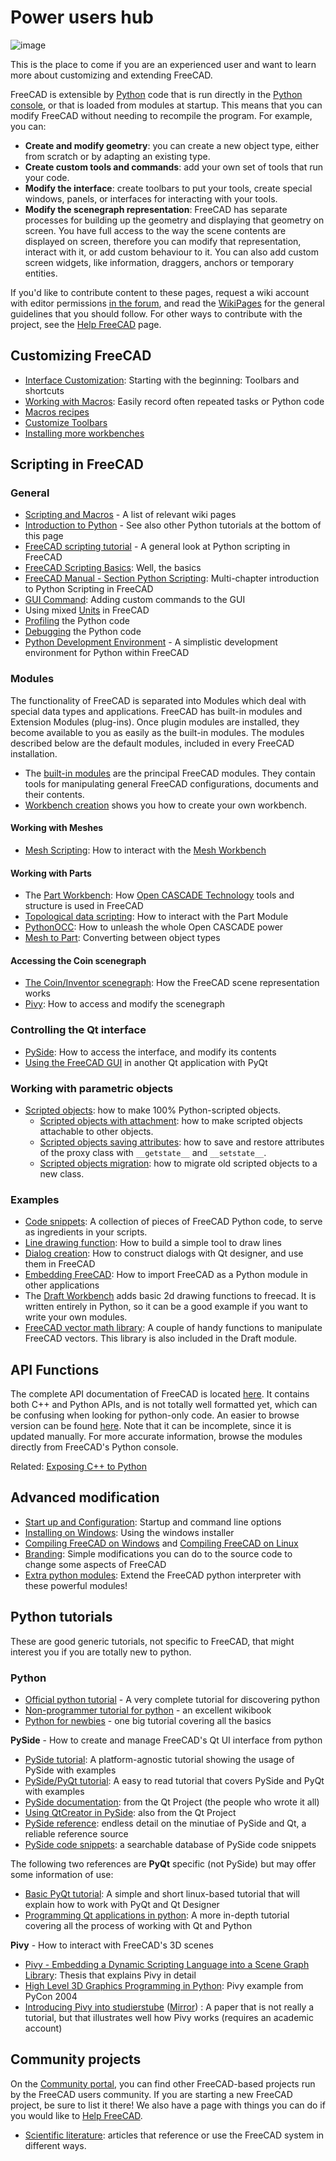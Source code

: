 # Power users hub

![image](https://github.com/FreeCAD/FreeCAD-documentation-docusaurus/assets/100439627/4ca7fab7-2b12-4fee-ae6c-a29013c0b589)

This is the place to come if you are an experienced user and want to learn more about customizing and extending FreeCAD.

FreeCAD is extensible by [Python](https://wiki.freecad.org/Python) code that is run directly in the [Python console](https://wiki.freecad.org/Python_console), or that is loaded from modules at startup. This means that you can modify FreeCAD without needing to recompile the program. For example, you can:

- **Create and modify geometry**: you can create a new object type, either from scratch or by adapting an existing type.
- **Create custom tools and commands**: add your own set of tools that run your code.
- **Modify the interface**: create toolbars to put your tools, create special windows, panels, or interfaces for interacting with your tools.
- **Modify the scenegraph representation**: FreeCAD has separate processes for building up the geometry and displaying that geometry on screen. You have full access to the way the scene contents are displayed on screen, therefore you can modify that representation, interact with it, or add custom behaviour to it. You can also add custom screen widgets, like information, draggers, anchors or temporary entities.

If you'd like to contribute content to these pages, request a wiki account with editor permissions [in the forum](https://forum.freecadweb.org/viewtopic.php?f=21&t=6830), and read the [WikiPages](https://wiki.freecad.org/WikiPages) for the general guidelines that you should follow. For other ways to contribute with the project, see the [Help FreeCAD](https://wiki.freecad.org/Help_FreeCAD) page.

## Customizing FreeCAD

- [Interface Customization](https://wiki.freecad.org/Interface_Customization): Starting with the beginning: Toolbars and shortcuts
- [Working with Macros](https://wiki.freecad.org/Macros): Easily record often repeated tasks or Python code
- [Macros recipes](https://wiki.freecad.org/Macros_recipes)
- [Customize Toolbars](https://wiki.freecad.org/Customize_Toolbars)
- [Installing more workbenches](https://wiki.freecad.org/Installing_more_workbenches)

## Scripting in FreeCAD

### General

- [Scripting and Macros](https://wiki.freecad.org/Scripting_and_macros) - A list of relevant wiki pages
- [Introduction to Python](https://wiki.freecad.org/Introduction_to_Python) - See also other Python tutorials at the bottom of this page
- [FreeCAD scripting tutorial](https://wiki.freecad.org/Python_scripting_tutorial) - A general look at Python scripting in FreeCAD
- [FreeCAD Scripting Basics](https://wiki.freecad.org/FreeCAD_Scripting_Basics): Well, the basics
- [FreeCAD Manual - Section Python Scripting](https://wiki.freecad.org/Manual:A_gentle_introduction): Multi-chapter introduction to Python Scripting in FreeCAD
- [GUI Command](https://wiki.freecad.org/Gui_Command): Adding custom commands to the GUI
- Using mixed [Units](https://wiki.freecad.org/Units) in FreeCAD
- [Profiling](https://wiki.freecad.org/Profiling) the Python code
- [Debugging](https://wiki.freecad.org/Debugging#Python_Debugging) the Python code
- [Python Development Environment](https://wiki.freecad.org/Python_Development_Environment) - A simplistic development environment for Python within FreeCAD

### Modules

The functionality of FreeCAD is separated into Modules which deal with special data types and applications. FreeCAD has built-in modules and Extension Modules (plug-ins). Once plugin modules are installed, they become available to you as easily as the built-in modules. The modules described below are the default modules, included in every FreeCAD installation.

- The [built-in modules](https://wiki.freecad.org/Builtin_modules) are the principal FreeCAD modules. They contain tools for manipulating general FreeCAD configurations, documents and their contents.
- [Workbench creation](https://wiki.freecad.org/Workbench_creation) shows you how to create your own workbench.

#### Working with Meshes

- [Mesh Scripting](https://wiki.freecad.org/Mesh_Scripting): How to interact with the [Mesh Workbench](docs\workbenches\mesh.md)

#### Working with Parts

- The [Part Workbench](docs\workbenches\part.md): How [Open CASCADE Technology](http://en.wikipedia.org/wiki/Open_CASCADE) tools and structure is used in FreeCAD
- [Topological data scripting](https://wiki.freecad.org/Topological_data_scripting): How to interact with the Part Module
- [PythonOCC](https://wiki.freecad.org/PythonOCC): How to unleash the whole Open CASCADE power
- [Mesh to Part](https://wiki.freecad.org/Mesh_to_Part): Converting between object types

#### Accessing the Coin scenegraph

- [The Coin/Inventor scenegraph](https://wiki.freecad.org/Scenegraph): How the FreeCAD scene representation works
- [Pivy](https://wiki.freecad.org/Pivy): How to access and modify the scenegraph

### Controlling the Qt interface

- [PySide](https://wiki.freecad.org/PySide): How to access the interface, and modify its contents
- [Using the FreeCAD GUI](https://wiki.freecad.org/Embedding_FreeCADGui) in another Qt application with PyQt

### Working with parametric objects

- [Scripted objects](https://wiki.freecad.org/Scripted_objects): how to make 100% Python-scripted objects.
  - [Scripted objects with attachment](https://wiki.freecad.org/Scripted_objects_with_attachment): how to make scripted objects attachable to other objects.
  - [Scripted objects saving attributes](https://wiki.freecad.org/Scripted_objects_saving_attributes): how to save and restore attributes of the proxy class with `__getstate__` and `__setstate__`.
  - [Scripted objects migration](https://wiki.freecad.org/Scripted_objects_migration): how to migrate old scripted objects to a new class.

### Examples

- [Code snippets](https://wiki.freecad.org/Code_snippets): A collection of pieces of FreeCAD Python code, to serve as ingredients in your scripts.
- [Line drawing function](https://wiki.freecad.org/Line_drawing_function): How to build a simple tool to draw lines
- [Dialog creation](https://wiki.freecad.org/Dialog_creation): How to construct dialogs with Qt designer, and use them in FreeCAD
- [Embedding FreeCAD](https://wiki.freecad.org/Embedding_FreeCAD): How to import FreeCAD as a Python module in other applications
- The [Draft Workbench](docs\workbenches\draft.md) adds basic 2d drawing functions to freecad. It is written entirely in Python, so it can be a good example if you want to write your own modules.
- [FreeCAD vector math library](https://wiki.freecad.org/FreeCAD_vector_math_library): A couple of handy functions to manipulate FreeCAD vectors. This library is also included in the Draft module.

## API Functions

The complete API documentation of FreeCAD is located [here](http://www.freecadweb.org/api/). It contains both C++ and Python APIs, and is not totally well formatted yet, which can be confusing when looking for python-only code. An easier to browse version can be found [here](https://wiki.freecad.org/Category:API). Note that it can be incomplete, since it is updated manually. For more accurate information, browse the modules directly from FreeCAD's Python console.

Related: [Exposing C++ to Python](https://wiki.freecad.org/Exposing_C%2B%2B_to_Python)

## Advanced modification

- [Start up and Configuration](https://wiki.freecad.org/Start_up_and_Configuration): Startup and command line options
- [Installing on Windows](https://wiki.freecad.org/Installing_on_Windows): Using the windows installer
- [Compiling FreeCAD on Windows](https://wiki.freecad.org/Compile_on_Windows) and [Compiling FreeCAD on Linux](https://wiki.freecad.org/Compile_on_Linux)
- [Branding](https://wiki.freecad.org/Branding): Simple modifications you can do to the source code to change some aspects of FreeCAD
- [Extra python modules](https://wiki.freecad.org/Extra_python_modules): Extend the FreeCAD python interpreter with these powerful modules!

## Python tutorials

These are good generic tutorials, not specific to FreeCAD, that might interest you if you are totally new to python.

### Python

- [Official python tutorial](https://docs.python.org/3/tutorial/index.html) - A very complete tutorial for discovering python
- [Non-programmer tutorial for python](https://en.wikibooks.org/wiki/Non-Programmer%27s_Tutorial_for_Python_3) - an excellent wikibook
- [Python for newbies](http://npt.cc.rsu.ru/user/wanderer/ODP/Python_for_Newbies.htm) - one big tutorial covering all the basics

**PySide** - How to create and manage FreeCAD's Qt UI interface from python

- [PySide tutorial](http://zetcode.com/gui/pysidetutorial/): A platform-agnostic tutorial showing the usage of PySide with examples
- [PySide/PyQt tutorial](http://www.pythoncentral.io/series/python-pyside-pyqt-tutorial/): A easy to read tutorial that covers PySide and PyQt with examples
- [PySide documentation](http://qt-project.org/wiki/PySideDocumentation): from the Qt Project (the people who wrote it all)
- [Using QtCreator in PySide](http://qt-project.org/wiki/QtCreator_and_PySide): also from the Qt Project
- [PySide reference](http://srinikom.github.io/pyside-docs/index.html): endless detail on the minutiae of PySide and Qt, a reliable reference source
- [PySide code snippets](http://nullege.com/codes/search?cq=PySide): a searchable database of PySide code snippets

The following two references are **PyQt** specific (not PySide) but may offer some information of use:

- [Basic PyQt tutorial](http://www.cs.usfca.edu/~afedosov/qttut/): A simple and short linux-based tutorial that will explain how to work with PyQt and Qt Designer
- [Programming Qt applications in python](http://vizzzion.org/?id=pyqt): A more in-depth tutorial covering all the process of working with Qt and Python

**Pivy** - How to interact with FreeCAD's 3D scenes

- [Pivy - Embedding a Dynamic Scripting Language into a Scene Graph Library](http://citeseerx.ist.psu.edu/viewdoc/download?doi=10.1.1.108.947&rep=rep1&type=pdf): Thesis that explains Pivy in detail
- [High Level 3D Graphics Programming in Python](http://ftp.ntua.gr/mirror/python/pycon/dc2004/papers/47/): Pivy example from PyCon 2004
- [Introducing Pivy into studierstube](https://www.semanticscholar.org/paper/Integrating-Pivy-into-Studierstube-4.2-Gruber/08c9a89c8326c87f81c2d83428029fbfb6c2ae64) ([Mirror](https://www.researchgate.net/publication/228737136_Integrating_Pivy_into_Studierstube_42)) : A paper that is not really a tutorial, but that illustrates well how Pivy works (requires an academic account)

## Community projects

On the [Community portal](https://wiki.freecad.org/FreeCAD_Community_Portal), you can find other FreeCAD-based projects run by the FreeCAD users community. If you are starting a new FreeCAD project, be sure to list it there! We also have a page with things you can do if you would like to [Help FreeCAD](https://wiki.freecad.org/Help_FreeCAD).

- [Scientific literature](https://wiki.freecad.org/Scientific_literature): articles that reference or use the FreeCAD system in different ways.

